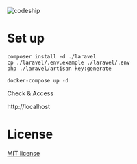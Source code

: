 ![codeship](https://app.codeship.com/projects/5ee641e0-ce5e-0134-642a-1a032757f589/status?branch=master)
# Set up

```
composer install -d ./laravel
cp ./laravel/.env.example ./laravel/.env
php ./laravel/artisan key:generate

docker-compose up -d
```

Check & Access

http://localhost


# License
[MIT license](https://opensource.org/licenses/MIT)
